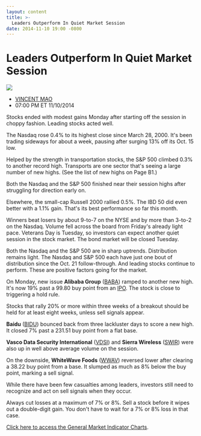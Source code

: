 ```yaml
---
layout: content
title: >-
  Leaders Outperform In Quiet Market Session
date: 2014-11-10 19:00 -0800
---
```



Leaders Outperform In Quiet Market Session
===========================================


![](https://www.investors.com/wp-content/uploads/ibd-migrated-images/MPv_141111_635512296618805701.png)

* [VINCENT MAO](https://www.investors.com/author/maov/ "Posts by VINCENT MAO")
* 07:00 PM ET 11/10/2014




Stocks ended with modest gains Monday after starting off the session in choppy fashion. Leading stocks acted well.

  

The Nasdaq rose 0.4% to its highest close since March 28, 2000. It's been trading sideways for about a week, pausing after surging 13% off its Oct. 15 low.

  

Helped by the strength in transportation stocks, the S&P 500 climbed 0.3% to another record high. Transports are one sector that's seeing a large number of new highs. (See the list of new highs on Page B1.)

  

Both the Nasdaq and the S&P 500 finished near their session highs after struggling for direction early on.

  

Elsewhere, the small-cap Russell 2000 rallied 0.5%. The IBD 50 did even better with a 1.1% gain. That's its best performance so far this month.

  

Winners beat losers by about 9-to-7 on the NYSE and by more than 3-to-2 on the Nasdaq. Volume fell across the board from Friday's already light pace. Veterans Day is Tuesday, so investors can expect another quiet session in the stock market. The bond market will be closed Tuesday.

  

Both the Nasdaq and the S&P 500 are in sharp uptrends. Distribution remains light. The Nasdaq and S&P 500 each have just one bout of distribution since the Oct. 21 follow-through. And leading stocks continue to perform. These are positive factors going for the market.

  

On Monday, new issue **Alibaba Group** ([BABA](https://research.investors.com/quote.aspx?symbol=BABA)) ramped to another new high. It's now 19% past a 99.80 buy point from an [IPO](http://news.investors.com/iponews.htm). The stock is close to triggering a hold rule.

  

Stocks that rally 20% or more within three weeks of a breakout should be held for at least eight weeks, unless sell signals appear.

  

**Baidu** ([BIDU](https://research.investors.com/quote.aspx?symbol=BIDU)) bounced back from three lackluster days to score a new high. It closed 7% past a 231.51 buy point from a flat base.

  

**Vasco Data Security International** ([VDSI](https://research.investors.com/quote.aspx?symbol=VDSI)) and **Sierra Wireless** ([SWIR](https://research.investors.com/quote.aspx?symbol=SWIR)) were also up in well above average volume on the session.

  

On the downside, **WhiteWave Foods** ([WWAV](https://research.investors.com/quote.aspx?symbol=WWAV)) reversed lower after clearing a 38.22 buy point from a base. It slumped as much as 8% below the buy point, marking a sell signal.

  

While there have been few casualties among leaders, investors still need to recognize and act on sell signals when they occur.

  

Always cut losses at a maximum of 7% or 8%. Sell a stock before it wipes out a double-digit gain. You don't have to wait for a 7% or 8% loss in that case.

  

[Click here to access the General Market Indicator Charts](https://www.investors.com/pdf/GMI_111114.pdf).





